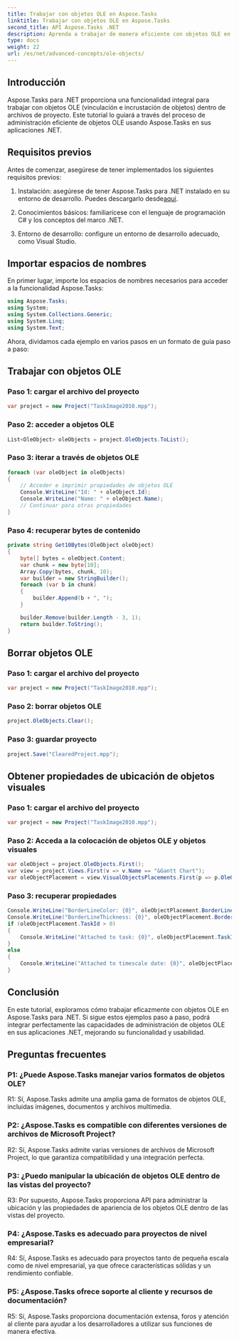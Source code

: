 ```yaml
---
title: Trabajar con objetos OLE en Aspose.Tasks
linktitle: Trabajar con objetos OLE en Aspose.Tasks
second_title: API Aspose.Tasks .NET
description: Aprenda a trabajar de manera eficiente con objetos OLE en aplicaciones .NET utilizando Aspose.Tasks, mejorando las capacidades de gestión de proyectos.
type: docs
weight: 22
url: /es/net/advanced-concepts/ole-objects/
---
```

## Introducción

Aspose.Tasks para .NET proporciona una funcionalidad integral para trabajar con objetos OLE (vinculación e incrustación de objetos) dentro de archivos de proyecto. Este tutorial lo guiará a través del proceso de administración eficiente de objetos OLE usando Aspose.Tasks en sus aplicaciones .NET.

## Requisitos previos

Antes de comenzar, asegúrese de tener implementados los siguientes requisitos previos:

1. Instalación: asegúrese de tener Aspose.Tasks para .NET instalado en su entorno de desarrollo. Puedes descargarlo desde[aquí](https://releases.aspose.com/tasks/net/).

2. Conocimientos básicos: familiarícese con el lenguaje de programación C# y los conceptos del marco .NET.

3. Entorno de desarrollo: configure un entorno de desarrollo adecuado, como Visual Studio.

## Importar espacios de nombres

En primer lugar, importe los espacios de nombres necesarios para acceder a la funcionalidad Aspose.Tasks:

```csharp
using Aspose.Tasks;
using System;
using System.Collections.Generic;
using System.Linq;
using System.Text;


```

Ahora, dividamos cada ejemplo en varios pasos en un formato de guía paso a paso:

## Trabajar con objetos OLE

### Paso 1: cargar el archivo del proyecto
```csharp
var project = new Project("TaskImage2010.mpp");
```

### Paso 2: acceder a objetos OLE
```csharp
List<OleObject> oleObjects = project.OleObjects.ToList();
```

### Paso 3: iterar a través de objetos OLE
```csharp
foreach (var oleObject in oleObjects)
{
    // Acceder e imprimir propiedades de objetos OLE
    Console.WriteLine("Id: " + oleObject.Id);
    Console.WriteLine("Name: " + oleObject.Name);
    // Continuar para otras propiedades
}
```

### Paso 4: recuperar bytes de contenido
```csharp
private string Get10Bytes(OleObject oleObject)
{
    byte[] bytes = oleObject.Content;
    var chunk = new byte[10];
    Array.Copy(bytes, chunk, 10);
    var builder = new StringBuilder();
    foreach (var b in chunk)
    {
        builder.Append(b + ", ");
    }

    builder.Remove(builder.Length - 3, 1);
    return builder.ToString();
}
```

## Borrar objetos OLE

### Paso 1: cargar el archivo del proyecto
```csharp
var project = new Project("TaskImage2010.mpp");
```

### Paso 2: borrar objetos OLE
```csharp
project.OleObjects.Clear();
```

### Paso 3: guardar proyecto
```csharp
project.Save("ClearedProject.mpp");
```

## Obtener propiedades de ubicación de objetos visuales

### Paso 1: cargar el archivo del proyecto
```csharp
var project = new Project("TaskImage2010.mpp");
```

### Paso 2: Acceda a la colocación de objetos OLE y objetos visuales
```csharp
var oleObject = project.OleObjects.First();
var view = project.Views.First(v => v.Name == "&Gantt Chart");
var oleObjectPlacement = view.VisualObjectsPlacements.First(p => p.OleObjectId == oleObject.Id);
```

### Paso 3: recuperar propiedades
```csharp
Console.WriteLine("BorderLineColor: {0}", oleObjectPlacement.BorderLineColor);
Console.WriteLine("BorderLineThickness: {0}", oleObjectPlacement.BorderLineThickness);
if (oleObjectPlacement.TaskId > 0)
{
    Console.WriteLine("Attached to task: {0}", oleObjectPlacement.TaskId);
}
else
{
    Console.WriteLine("Attached to timescale date: {0}", oleObjectPlacement.TimescaleDate);
}
```

## Conclusión

En este tutorial, exploramos cómo trabajar eficazmente con objetos OLE en Aspose.Tasks para .NET. Si sigue estos ejemplos paso a paso, podrá integrar perfectamente las capacidades de administración de objetos OLE en sus aplicaciones .NET, mejorando su funcionalidad y usabilidad.

## Preguntas frecuentes

### P1: ¿Puede Aspose.Tasks manejar varios formatos de objetos OLE?

R1: Sí, Aspose.Tasks admite una amplia gama de formatos de objetos OLE, incluidas imágenes, documentos y archivos multimedia.

### P2: ¿Aspose.Tasks es compatible con diferentes versiones de archivos de Microsoft Project?

R2: Sí, Aspose.Tasks admite varias versiones de archivos de Microsoft Project, lo que garantiza compatibilidad y una integración perfecta.

### P3: ¿Puedo manipular la ubicación de objetos OLE dentro de las vistas del proyecto?

R3: Por supuesto, Aspose.Tasks proporciona API para administrar la ubicación y las propiedades de apariencia de los objetos OLE dentro de las vistas del proyecto.

### P4: ¿Aspose.Tasks es adecuado para proyectos de nivel empresarial?

R4: Sí, Aspose.Tasks es adecuado para proyectos tanto de pequeña escala como de nivel empresarial, ya que ofrece características sólidas y un rendimiento confiable.

### P5: ¿Aspose.Tasks ofrece soporte al cliente y recursos de documentación?

R5: Sí, Aspose.Tasks proporciona documentación extensa, foros y atención al cliente para ayudar a los desarrolladores a utilizar sus funciones de manera efectiva.